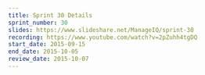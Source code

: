 ```yaml
---
title: Sprint 30 Details
sprint_number: 30
slides: https://www.slideshare.net/ManageIQ/sprint-30
recording: https://www.youtube.com/watch?v=2pZuhh4tgDQ
start_date: 2015-09-15
end_date: 2015-10-05
review_date: 2015-10-07
---
```

